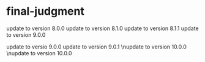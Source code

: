 # final-judgment
update to version 8.0.0
update to version 8.1.0
update to version 8.1.1
update to version 9.0.0

update to versio 9.0.0
update to version 9.0.1
\nupdate to version 10.0.0
\nupdate to version 10.0.0
